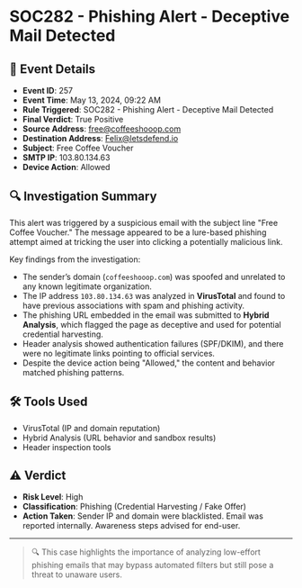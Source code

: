 # SOC282 - Phishing Alert - Deceptive Mail Detected

## 📅 Event Details
- **Event ID**: 257  
- **Event Time**: May 13, 2024, 09:22 AM  
- **Rule Triggered**: SOC282 - Phishing Alert - Deceptive Mail Detected  
- **Final Verdict**: True Positive  
- **Source Address**: free@coffeeshooop.com  
- **Destination Address**: Felix@letsdefend.io  
- **Subject**: Free Coffee Voucher  
- **SMTP IP**: 103.80.134.63  
- **Device Action**: Allowed

## 🔍 Investigation Summary
This alert was triggered by a suspicious email with the subject line "Free Coffee Voucher." The message appeared to be a lure-based phishing attempt aimed at tricking the user into clicking a potentially malicious link.

Key findings from the investigation:
- The sender’s domain (`coffeeshooop.com`) was spoofed and unrelated to any known legitimate organization.
- The IP address `103.80.134.63` was analyzed in **VirusTotal** and found to have previous associations with spam and phishing activity.
- The phishing URL embedded in the email was submitted to **Hybrid Analysis**, which flagged the page as deceptive and used for potential credential harvesting.
- Header analysis showed authentication failures (SPF/DKIM), and there were no legitimate links pointing to official services.
- Despite the device action being "Allowed," the content and behavior matched phishing patterns.

## 🛠 Tools Used
- VirusTotal (IP and domain reputation)  
- Hybrid Analysis (URL behavior and sandbox results)  
- Header inspection tools

## ⚠️ Verdict
- **Risk Level**: High  
- **Classification**: Phishing (Credential Harvesting / Fake Offer)  
- **Action Taken**: Sender IP and domain were blacklisted. Email was reported internally. Awareness steps advised for end-user.

---

> 🔍 This case highlights the importance of analyzing low-effort phishing emails that may bypass automated filters but still pose a threat to unaware users.